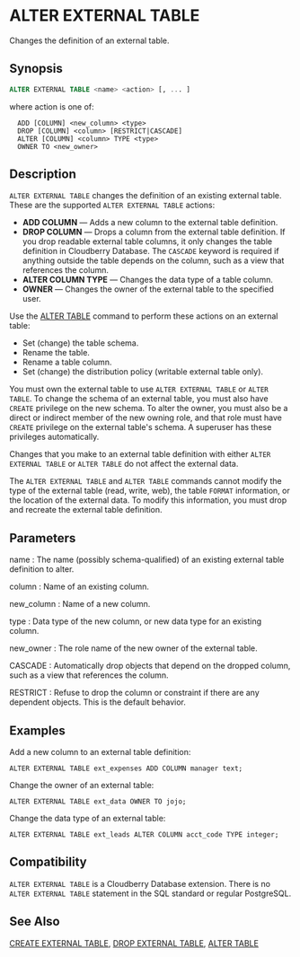 # ALTER EXTERNAL TABLE

Changes the definition of an external table.

## Synopsis

```sql
ALTER EXTERNAL TABLE <name> <action> [, ... ]
```

where action is one of:

```
  ADD [COLUMN] <new_column> <type>
  DROP [COLUMN] <column> [RESTRICT|CASCADE]
  ALTER [COLUMN] <column> TYPE <type>
  OWNER TO <new_owner>
```

## Description

`ALTER EXTERNAL TABLE` changes the definition of an existing external table. These are the supported `ALTER EXTERNAL TABLE` actions:

-   **ADD COLUMN** — Adds a new column to the external table definition.
-   **DROP COLUMN** — Drops a column from the external table definition. If you drop readable external table columns, it only changes the table definition in Cloudberry Database. The `CASCADE` keyword is required if anything outside the table depends on the column, such as a view that references the column.
-   **ALTER COLUMN TYPE** — Changes the data type of a table column.
-   **OWNER** — Changes the owner of the external table to the specified user.

Use the [ALTER TABLE](/docs/sql-statements/sql-statement-alter-table.md) command to perform these actions on an external table:

-   Set (change) the table schema.
-   Rename the table.
-   Rename a table column.
-   Set (change) the distribution policy (writable external table only).

You must own the external table to use `ALTER EXTERNAL TABLE` or `ALTER TABLE`. To change the schema of an external table, you must also have `CREATE` privilege on the new schema. To alter the owner, you must also be a direct or indirect member of the new owning role, and that role must have `CREATE` privilege on the external table's schema. A superuser has these privileges automatically.

Changes that you make to an external table definition with either `ALTER EXTERNAL TABLE` or `ALTER TABLE` do not affect the external data.

The `ALTER EXTERNAL TABLE` and `ALTER TABLE` commands cannot modify the type of the external table (read, write, web), the table `FORMAT` information, or the location of the external data. To modify this information, you must drop and recreate the external table definition.

## Parameters

name
:   The name (possibly schema-qualified) of an existing external table definition to alter.

column
:   Name of an existing column.

new_column
:   Name of a new column.

type
:   Data type of the new column, or new data type for an existing column.

new_owner
:   The role name of the new owner of the external table.

CASCADE
:   Automatically drop objects that depend on the dropped column, such as a view that references the column.

RESTRICT
:   Refuse to drop the column or constraint if there are any dependent objects. This is the default behavior.

## Examples

Add a new column to an external table definition:

```
ALTER EXTERNAL TABLE ext_expenses ADD COLUMN manager text;
```

Change the owner of an external table:

```
ALTER EXTERNAL TABLE ext_data OWNER TO jojo;
```

Change the data type of an external table:

```
ALTER EXTERNAL TABLE ext_leads ALTER COLUMN acct_code TYPE integer;
```

## Compatibility

`ALTER EXTERNAL TABLE` is a Cloudberry Database extension. There is no `ALTER EXTERNAL TABLE` statement in the SQL standard or regular PostgreSQL.

## See Also

[CREATE EXTERNAL TABLE](/docs/sql-statements/sql-statement-create-external-table.md), [DROP EXTERNAL TABLE](/docs/sql-statements/sql-statement-drop-external-table.md), [ALTER TABLE](/docs/sql-statements/sql-statement-alter-table.md)




